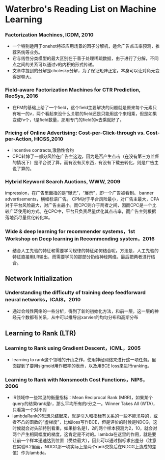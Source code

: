 # Waterbro's Reading List on Machine Learning

### Factorization Machines, ICDM, 2010
* 一个特别适用于onehot特征应用场景的因子分解机，适合广告点击率预测，推荐系统等业务。
* 它与线性分类模型的最大区别在于善于处理稀疏数据，由于进行了分解，不同点之间的关系可以通过v的内积的形式传递。
* 文章中提到的分解是cholesky分解，为了保证矩阵正定，本身可以让对角元变得足够大。


### Field-aware Factorization Machines for CTR Prediction, RecSys, 2016
* 在FM的基础上给了一个field，这个field主要解决的问题就是原来每个元素只有唯一的v，两个看起来没什么关联的field还是只能用这个来相乘，但是如果变成fv个，f是field数量，那用专门的field的v去乘就好了。



### Pricing of Online Advertising: Cost-per-Click-through vs. Cost-per-Action, HICSS,2010
* incentive contracts,激励性合约
* CPC转嫁了一部分风险在广告主这边，因为是否产生点击（在没有第三方监督的情况下）是平台说了算，而有没有买东西，有没有下载去转化，则是广告主说了算的。

### Hybrid Keyword Search Auctions, WWW, 2009
impression，在广告里面指的是“曝光”，“展示”，即一个广告被看到。
 banner advertisements，横幅标语广告。
 CPM对于平台风险最小，对广告主最大，CPA对于平台风险最大，对广告主最小。而CPC则介于两者之间，因而CPC是一个比较广泛使用的方式。在CPC中，平台只负责尽量优化其点击率，而广告主则根据落地页尽量优化转化率。

### Wide & deep learning for recommender systems，1st Workshop on Deep learning in Recommending system，2016
* 结合人工先验的特征和需要学习规律的特征如何结合呢，方法是，人工先验的特征直接用LR输出，而需要学习的那部分扔给神经网络。最后把两者进行结合。

## Network Initialization
### Understanding the difficulty of training deep feedforward neural networks，ICAIS，2010
* 通过会线性网络的一些分析，得到了新的初始化方法，和前一层，这一层的神经元个数都有关系，从中可以推导出xarvier的均匀分布和高斯分布

## Learning to Rank (LTR)
### Learning to Rank using Gradient Descent，ICML，2005
* learning to rank这个领域的开山之作，使用神经网络来进行这一项任务。里面提到了要用sigmoid用作概率的表示，以及用BCE loss来进行ranking。

### Learning to Rank with Nonsmooth Cost Functions，NIPS，2006
* IR领域中一些常见的衡量指标：Mean Reciprocal Rank (MRR)，如果某个query的结果rank是r，那么平均所有的r分之一。Winner
Takes All (WTA)，只看第一个对不对
* lambdaRank的思想总结起来，就是引入和指标有关系的一些不能求导的，或者不凸的函数的“虚梯度”，比如loss写作BCE，但是评价的时候是NDCG，这时候就会对头部特别看重，如果排名是1，2的两个样本预测为2，10，就会对两个产生相同幅度的梯度，这肯定是不对的。lambda在这里的作用，就是要让前一个样本迅速达到位置（受益最大），因此可以通过指标求出差分（注意在实验6.2里面，NDCG那一项实际上是两个rank交换后在NDCG上造成的差值）作为lambda。




